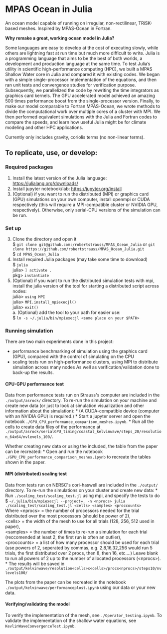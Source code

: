 # MPAS Ocean in Julia
An ocean model capable of running on irregular, non-rectilinear, TRiSK-based meshes. Inspired by MPAS-Ocean in Fortran.

**Why remake a great, working ocean model in Julia?**

Some languages are easy to develop at the cost of executing slowly, while others are lightning fast at run time but much more difficult to write. Julia is a programming language that aims to be the best of both worlds, a development and production language at the same time. To test Julia’s utility in scientific high-performance computing (HPC), we built a MPAS Shallow Water core in Julia and compared it with existing codes. We began with a simple single-processor implementation of the equations, and then ran unit tests and convergence studies for verification purpose. Subsequently, we parallelized the code by rewriting the time integrators as graphics card kernels. The GPU accelerated model achieved an amazing 500 times performance boost from the single-processor version. Finally, to make our model comparable to Fortran MPAS-Ocean, we wrote methods to divide the computational work over multiple cores of a cluster with MPI. We then performed equivalent simulations with the Julia and Fortran codes to compare the speeds, and learn how useful Julia might be for climate modeling and other HPC applications.


Currently only includes gravity, coriolis terms (no non-linear terms).



## To replicate, use, or develop:

### Required packages
1. Install the latest version of the Julia language: https://julialang.org/downloads/
2. Install jupyter notebook/lab: https://jupyter.org/install
3. (Optional) if you want to run the distributed (MPI) or graphics card (GPU) simulations on your own computer, install openmpi or CUDA respectively (this will require a MPI-compatible cluster or NVIDIA GPU, respectively). Otherwise, only serial-CPU versions of the simulation can be run.

### Set up
3. Clone the directory and open it <br>
    $ `git clone git@github.com:/robertstrauss/MPAS_Ocean_Julia` or `git clone https://github.com/robertstrauss/MPAS_Ocean_Julia.git` <br>
    $ `cd MPAS_Ocean_Julia` <br>
4. Install required Julia packages (may take some time to download) <br>
    $ `julia` <br>
    julia> `] activate .` <br>
    pkg> `instantiate` <br>
5. (Optional) if you want to run the distributed simulation tests with mpi, install the julia version of the tool for starting a distributed script across nodes: <br>
    julia> `using MPI` <br>
    julia> `MPI.install_mpiexecjl()` <br>
    julia> `exit()` <br>
    a. (Optional) add the tool to your path for easier use: <br>
    $ `ln -s ~/.julia/bin/mpiexecjl <some place on your $PATH>` <br>
    

### Running simulation
There are two main experiments done in this project: <br>
* performance benchmarking of simulation using the graphics card (GPU), compared with the control of simulating on the CPU
* scaling tests run on high-performance clusters, using MPI to distribute simulation across many nodes
As well as verification/validation done to back-up the results.

#### CPU-GPU performance test
Data from performance tests run on Strauss's computer are included in the `./output/asrock/` directory.
To re-run the simulation on your machine and create new data (or just to look at simulation visualization and other information about the simulation):
    * (A CUDA-compatible device (computer with an NVIDIA GPU) is required.)
    * Start a jupyter server and open the notebook `./GPU_CPU_performance_comparison_meshes.ipynb`.
    * Run all the cells to create data files of the performance at `./output/asrock/serialGPU_timing/coastal_kelvinwave/steps_20/resolution_64x64/nvlevels_100/`.

Whether creating new data or using the included, the table from the paper can be recreated:
    * Open and run the notebook `./GPU_CPU_performance_comparison_meshes.ipynb` to recreate the tables shown in the paper.

#### MPI (distributed) scaling test
Data from tests run on NERSC's cori-haswell are included in the `./output/` directory.
To re-run the simulations on your cluster and create new data:
    * Run `./scaling_test/scaling_test.jl` using mpi, and specify the tests to do <br>
        $ `~/.julia/bin/mpiexecjl --project=. -n <nprocs> julia ./scaling_test/scaling_test.jl <cells> <samples> <proccounts>` <br>
        Where \<nprocs\> = the number of processors needed for the trial distributed over the most processors (should be power of 2), <br>
            \<cells\> = the width of the mesh to use for all trials (128, 256, 512 used in paper), <br>
            \<samples\> = the number of times to re-run a simulation for each trial (reccomended at least 2, the first run is often an outlier), <br>
            \<proccounts\> = a list of how many processor should be used for each trial (use powers of 2, seperated by commas, e.g. 2,8,16,32,256 would run 5 trials, the first distributed over 2 procs, then 8, then 16, etc....) Leave blank to run all powers of 2 up to the number of allocated processors (\<nprocs\>). <br>
    * The results will be saved in `./output/kelvinwave/resolution<cells>x<cells>/procs<nprocs>/steps10/nvlevels100/` <br>

The plots from the paper can be recreated in the notebook `./output/kelvinwave/performanceplost.ipynb` using our data or your new data.

#### Verifying/validating the model
To verify the implementation of the mesh, see `./Operator_testing.ipynb`.
To validate the implementation of the shallow water equations, see `KevlinWaveConvergenceTest.ipynb`.
